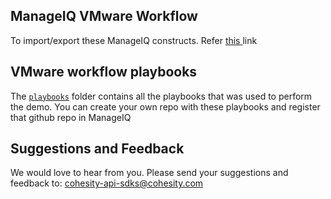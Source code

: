 ## ManageIQ VMware Workflow

To import/export these ManageIQ constructs. Refer <a href="https://github.com/rhtconsulting/cfme-rhconsulting-scripts"> this </a> link

## VMware workflow playbooks

The [`playbooks`](./playbooks) folder contains all the playbooks that was used to perform the demo. You can create your own repo with these playbooks and register that github repo in ManageIQ

## <a name="suggest"></a> Suggestions and Feedback

We would love to hear from you. Please send your suggestions and feedback to: [cohesity-api-sdks@cohesity.com](mailto:cohesity-api-sdks@cohesity.com)
